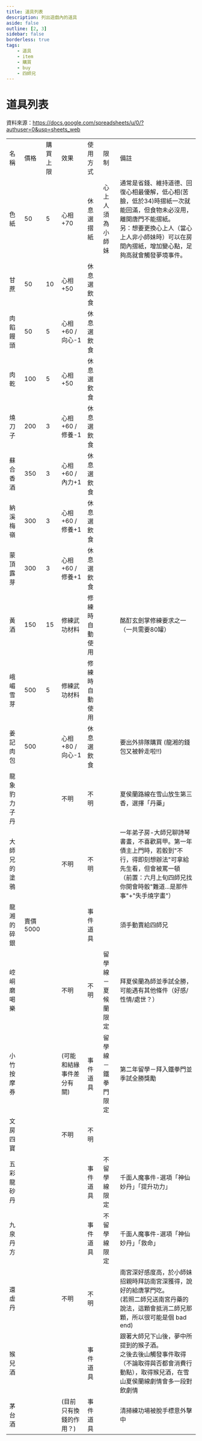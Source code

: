 ```yaml
---
title: 道具列表
description: 列出遊戲內的道具
aside: false
outline: [2, 3]
sidebar: false
borderless: true
tags:
    - 道具
    - item
    - 購買
    - buy
    - 四師兄
---
```

# 道具列表

資料來源：https://docs.google.com/spreadsheets/u/0/?authuser=0&usp=sheets_web

<table>
    <tr>
        <td>名稱</td>
        <td>價格</td>
        <td>購買上限</td>
        <td>效果</td>
        <td>使用方式</td>
        <td>限制</td>
        <td>備註</td>
    </tr>
    <tr>
        <td>色紙</td>
        <td>50</td>
        <td>5</td>
        <td>心相+70</td>
        <td>休息選摺紙</td>
        <td>心上人須為小師妹</td>
        <td>通常是省錢、維持道德、回復心相最優解，低心相(苦臉，低於34)時摺紙一次就能回滿，但食物未必沒用，離開唐門不能摺紙。
<br>另：想要更換心上人（當心上人非小師妹時）可以在房間內摺紙，增加變心點，足夠高就會觸發夢境事件。</td>
    </tr>
    <tr>
        <td>甘蔗</td>
        <td>50</td>
        <td>10</td>
        <td>心相+50</td>
        <td>休息選飲食</td>
        <td></td>
        <td></td>
    </tr>
    <tr>
        <td>肉餡饅頭</td>
        <td>50</td>
        <td>5</td>
        <td>心相+60 / 向心-1</td>
        <td>休息選飲食	</td>
        <td></td>
        <td></td>
    </tr>
    <tr>
        <td>肉乾</td>
        <td>100</td>
        <td>5</td>
        <td>心相+50</td>
        <td>休息選飲食</td>
        <td></td>
        <td></td>
    </tr>
    <tr>
        <td>燒刀子</td>
        <td>200</td>
        <td>3</td>
        <td>心相+60 / 修養-1</td>
        <td>休息選飲食</td>
        <td></td>
        <td></td>
    </tr>
    <tr>
        <td>蘇合香酒</td>
        <td>350	</td>
        <td>3</td>
        <td>心相+60 / 內力+1</td>
        <td>休息選飲食</td>
        <td></td>
        <td></td>
    </tr>
    <tr>
        <td>納溪梅嶺</td>
        <td>300</td>
        <td>3</td>
        <td>心相+60 / 修養+1</td>
        <td>休息選飲食</td>
        <td></td>
        <td></td>
    </tr>
    <tr>
        <td>蒙頂露芽</td>
        <td>300</td>
        <td>3</td>
        <td>心相+60 / 修養+1</td>
        <td>休息選飲食</td>
        <td></td>
        <td></td>
    </tr>
    <tr>
        <td>黃酒</td>
        <td>150</td>
        <td>15</td>
        <td>修練武功材料</td>
        <td>修練時自動使用</td>
        <td></td>
        <td>酩酊玄劍掌修練要求之一（一共需要80罐）</td>
    </tr>
    <tr>
        <td>峨嵋雪芽</td>
        <td>500</td>
        <td>5</td>
        <td>修練武功材料</td>
        <td>修練時自動使用</td>
        <td></td>
        <td></td>
    </tr>
    <tr>
        <td>姜記肉包</td>
        <td>500</td>
        <td></td>
        <td>心相+80 / 向心-1</td>
        <td>休息選飲食</td>
        <td></td>
        <td>要出外排隊購買 (龍湘的錢包又被幹走啦!!)</td>
    </tr>
    <tr>
        <td>龍象豹力子丹</td>
        <td></td>
        <td></td>
        <td>不明</td>
        <td>不明</td>
        <td></td>
        <td>夏侯蘭路線在雪山放生第三香，選擇「丹藥」</td>
    </tr>
    <tr>
        <td>大師兄的塗鴉</td>
        <td></td>
        <td></td>
        <td>不明</td>
        <td>不明</td>
        <td></td>
        <td>一年弟子房-大師兄聊詩琴書畫，不喜歡肩甲。第一年債主上門時，若骰到"不行，得即刻想辦法"可拿給先生看，但會被罵一頓
（前置：六月上旬四師兄找你開會時骰"難道...是那件事"+"失手燒字畫"）</td>
    </tr>
    <tr>
        <td>龍湘的碎銀</td>
        <td>賣價<br>5000</td>
        <td></td>
        <td></td>
        <td>事件道具</td>
        <td></td>
        <td>須手動賣給四師兄</td>
    </tr>
    <tr>
        <td>崆峒磨喝樂</td>
        <td></td>
        <td></td>
        <td>不明</td>
        <td>不明</td>
        <td>留學線－夏候蘭限定</td>
        <td>拜夏侯蘭為師並季試全勝，可能遇有其他條件（好感/性情/處世？）</td>
    </tr>
    <tr>
        <td>小竹按摩券</td>
        <td></td>
        <td></td>
        <td>(可能和結緣事件差分有關)</td>
        <td>事件道具</td>
        <td>留學線－鐵拳門限定</td>
        <td>第二年留學－拜入鐵拳門並季試全勝獎勵</td>
    </tr>
    <tr>
        <td>文房四寶</td>
        <td></td>
        <td></td>
        <td>不明</td>
        <td>不明</td>
        <td></td>
        <td></td>
    </tr>
    <tr>
        <td>五彩龍砂丹</td>
        <td></td>
        <td></td>
        <td></td>
        <td>事件道具</td>
        <td>不留學線限定</td>
        <td>千面人魔事件-選項「神仙妙丹」「提升功力」</td>
    </tr>
    <tr>
        <td>九泉丹方</td>
        <td></td>
        <td></td>
        <td></td>
        <td>事件道具</td>
        <td>不留學線限定</td>
        <td>千面人魔事件-選項「神仙妙丹」「救命」</td>
    </tr>
    <tr>
        <td>還虛丹</td>
        <td></td>
        <td></td>
        <td>不明</td>
        <td>不明</td>
        <td></td>
        <td>南宮深好感度高，於小師妹招親時拜訪南宮深獲得，說好的給唐掌門吃。<br>(若照二師兄送南宮丹藥的說法，這顆會抵消二師兄那顆，所以很可能是個 bad end)</td>
    </tr>
    <tr>
        <td>猴兒酒</td>
        <td></td>
        <td></td>
        <td></td>
        <td>事件道具</td>
        <td></td>
        <td>跟著大師兄下山後，夢中所提到的猴子酒。<br>之後去後山觸發事件取得（不論取得與否都會消費行動點），取得猴兒酒，在雪山夏侯蘭線劇情會多一段對飲劇情</td>
    </tr>
    <tr>
        <td>茅台酒</td>
        <td></td>
        <td></td>
        <td>(目前只有換錢的作用？)</td>
        <td>事件道具</td>
        <td></td>
        <td>清掃練功場被脫手標意外擊中</td>
    </tr>
</table>
